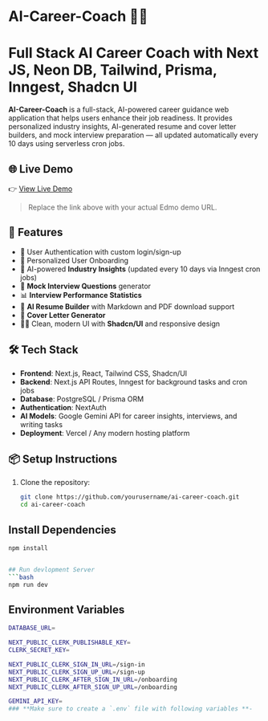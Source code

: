 
# AI-Career-Coach 🧠💼

# Full Stack AI Career Coach with Next JS, Neon DB, Tailwind, Prisma, Inngest, Shadcn UI 

**AI-Career-Coach** is a full-stack, AI-powered career guidance web application that helps users enhance their job readiness. It provides personalized industry insights, AI-generated resume and cover letter builders, and mock interview preparation — all updated automatically every 10 days using serverless cron jobs.

## 🌐 Live Demo

👉 [View Live Demo](https://ai-career-coach-orpin-alpha.vercel.app)


> Replace the link above with your actual Edmo demo URL.

## 🚀 Features

- 🔐 User Authentication with custom login/sign-up
- 🎯 Personalized User Onboarding
- 🧠 AI-powered **Industry Insights** (updated every 10 days via Inngest cron jobs)
- 💬 **Mock Interview Questions** generator
- 📊 **Interview Performance Statistics**
- 📝 **AI Resume Builder** with Markdown and PDF download support
- 📄 **Cover Letter Generator**
- 🧑‍💼 Clean, modern UI with **Shadcn/UI** and responsive design

## 🛠 Tech Stack

- **Frontend**: Next.js, React, Tailwind CSS, Shadcn/UI  
- **Backend**: Next.js API Routes, Inngest for background tasks and cron jobs  
- **Database**: PostgreSQL / Prisma ORM  
- **Authentication**: NextAuth  
- **AI Models**: Google Gemini API for career insights, interviews, and writing tasks  
- **Deployment**: Vercel / Any modern hosting platform  

## 📦 Setup Instructions

1. Clone the repository:

   ```bash
   git clone https://github.com/yourusername/ai-career-coach.git
   cd ai-career-coach


## Install Dependencies

```bash
npm install


## Run devlopment Server
```bash
npm run dev


```

## Environment Variables
```bash
DATABASE_URL=

NEXT_PUBLIC_CLERK_PUBLISHABLE_KEY=
CLERK_SECRET_KEY=

NEXT_PUBLIC_CLERK_SIGN_IN_URL=/sign-in
NEXT_PUBLIC_CLERK_SIGN_UP_URL=/sign-up
NEXT_PUBLIC_CLERK_AFTER_SIGN_IN_URL=/onboarding
NEXT_PUBLIC_CLERK_AFTER_SIGN_UP_URL=/onboarding

GEMINI_API_KEY=
### **Make sure to create a `.env` file with following variables **-
```





          
 

